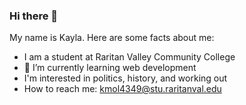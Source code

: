 ### Hi there 👋

My name is Kayla. Here are some facts about me:

- I am a student at Raritan Valley Community College
- 🌱 I’m currently learning web development
- I'm interested in politics, history, and working out
- How to reach me: kmol4349@stu.raritanval.edu


<!--
**kmolesko/kmolesko** is a ✨ _special_ ✨ repository because its `README.md` (this file) appears on your GitHub profile.

Here are some ideas to get you started:

- 🔭 I’m currently working on ...
- 🌱 I’m currently learning ...
- 👯 I’m looking to collaborate on ...
- 🤔 I’m looking for help with ...
- 💬 Ask me about ...
- 📫 How to reach me: ...
- 😄 Pronouns: ...
- ⚡ Fun fact: ...
-->
